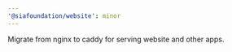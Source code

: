 ```yaml
---
'@siafoundation/website': minor
---
```


Migrate from nginx to caddy for serving website and other apps.
